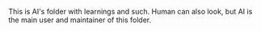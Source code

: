 This is AI's folder with learnings and such.
Human can also look, but AI is the main user and maintainer of this folder.
